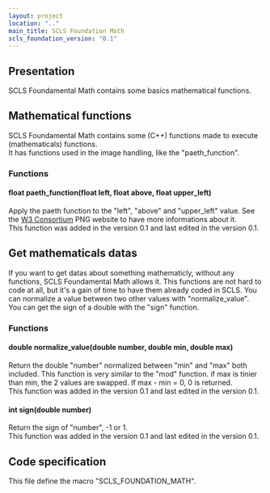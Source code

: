 ```yaml
---
layout: project
location: ".."
main_title: SCLS Foundation Math
scls_foundation_version: "0.1"
---
```

<h2>Presentation</h2>
<section>
    SCLS Foundamental Math contains some basics mathematical functions.
</section>
<h2>
    Mathematical functions
</h2>
<section>
    <article>
        SCLS Foundamental Math contains some (C++) functions made to execute (mathematicals) functions.</br>
        It has functions used in the image handling, like the "paeth_function".
    </article>
    <h3>
        Functions
    </h3>
    <article>
        <h4>
            float paeth_function(float left, float above, float upper_left)
        </h4>
        <div>
            Apply the paeth function to the "left", "above" and "upper_left" value.
            See the <a href="http://www.libpng.org/pub/png/spec/1.2/PNG-Filters.html" target="_blank">W3 Consortium</a> PNG website to have more informations about it.<br>
            This function was added in the version 0.1 and last edited in the version 0.1.
        </div>
    </article>
</section>
<h2>
    Get mathematicals datas
</h2>
<section>
    <article>
        If you want to get datas about something mathematicly, without any functions, SCLS Foundamental Math allows it.
        This functions are not hard to code at all, but it's a gain of time to have them already coded in SCLS.
        You can normalize a value between two other values with "normalize_value".
        You can get the sign of a double with the "sign" function.
    </article>
    <h3>
        Functions
    </h3>
    <article>
        <h4>
            double normalize_value(double number, double min, double max)
        </h4>
        <div>
            Return the double "number" normalized between "min" and "max" both included.
            This function is very similar to the "mod" function.
            if max is tinier than min, the 2 values are swapped. If max - min = 0, 0 is returned.<br>
            This function was added in the version 0.1 and last edited in the version 0.1.
        </div>
        <h4>
            int sign(double number)
        </h4>
        <div>
            Return the sign of "number", -1 or 1.<br>
            This function was added in the version 0.1 and last edited in the version 0.1.
        </div>
    </article>
</section>
<h2>
    Code specification
</h2>
<section>
    This file define the macro "SCLS_FOUNDATION_MATH".
</section>